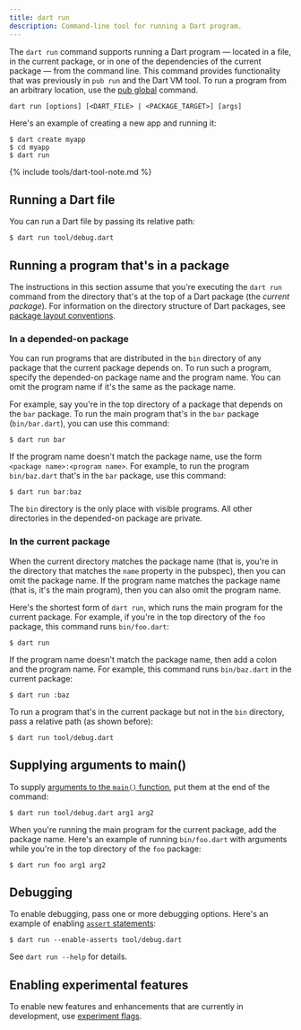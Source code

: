 ```yaml
---
title: dart run
description: Command-line tool for running a Dart program.
---
```


The `dart run` command supports running a Dart program —
located in a file, in the current package, or in one of
the dependencies of the current package — from the command line.
This command provides functionality that was previously in `pub run`
and the Dart VM tool.
To run a program from an arbitrary location,
use the [pub global](/tools/pub/cmd/pub-global) command.

```
dart run [options] [<DART_FILE> | <PACKAGE_TARGET>] [args]
```

Here's an example of creating a new app and running it:

```terminal
$ dart create myapp
$ cd myapp
$ dart run
```

{% include tools/dart-tool-note.md %}

## Running a Dart file

You can run a Dart file by passing its relative path:

```terminal
$ dart run tool/debug.dart
```

## Running a program that's in a package

The instructions in this section assume that
you're executing the `dart run` command
from the directory that's at the top of a Dart package
(the _current package_).
For information on the directory structure of Dart packages, see
[package layout conventions](/guides/libraries/create-library-packages).

### In a depended-on package

You can run programs that are
distributed in the `bin` directory of any package
that the current package depends on.
To run such a program,
specify the depended-on package name and the program name.
You can omit the program name if it's the same as the package name.

For example, say you're in the top directory of a package
that depends on the `bar` package.
To run the main program that's in the `bar` package (`bin/bar.dart`),
you can use this command:

```terminal
$ dart run bar
```

If the program name doesn't match the package name,
use the form `<package name>:<program name>`. For example,
to run the program `bin/baz.dart` that's in the `bar` package,
use this command:

```terminal
$ dart run bar:baz
```

The `bin` directory is the only place with visible programs.
All other directories in the depended-on package are private.

### In the current package

When the current directory matches the package name
(that is, you're in the directory that matches
the `name` property in the pubspec),
then you can omit the package name.
If the program name matches the package name
(that is, it's the main program),
then you can also omit the program name.

Here's the shortest form of `dart run`,
which runs the main program for the current package.
For example, if you're in the top directory of the `foo` package,
this command runs `bin/foo.dart`:

```terminal
$ dart run
```

If the program name doesn't match the package name,
then add a colon and the program name.
For example, this command runs `bin/baz.dart` in the current package:

```terminal
$ dart run :baz
```

To run a program that's in the current package but not in the `bin` directory,
pass a relative path (as shown before):

```terminal
$ dart run tool/debug.dart
```

## Supplying arguments to main()

To supply [arguments to the `main()` function][args],
put them at the end of the command:

```terminal
$ dart run tool/debug.dart arg1 arg2
```

When you're running the main program for the current package,
add the package name.
Here's an example of running `bin/foo.dart` with arguments
while you're in the top directory of the `foo` package:

```terminal
$ dart run foo arg1 arg2
```

[args]: /guides/language/language-tour#the-main-function

## Debugging

To enable debugging, pass one or more debugging options.
Here's an example of enabling [`assert` statements][assert]:

```terminal
$ dart run --enable-asserts tool/debug.dart
```

See `dart run --help` for details.

[assert]: /guides/language/language-tour#assert

## Enabling experimental features

To enable new features and enhancements that are currently in development,
use [experiment flags](/tools/experiment-flags).
